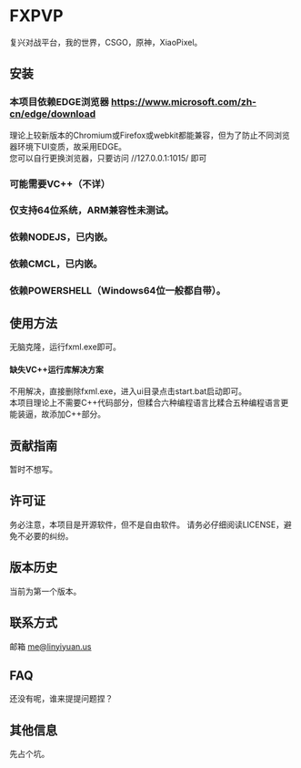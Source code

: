 # FXPVP
复兴对战平台，我的世界，CSGO，原神，XiaoPixel。

## 安装
### 本项目依赖EDGE浏览器 https://www.microsoft.com/zh-cn/edge/download  
理论上较新版本的Chromium或Firefox或webkit都能兼容，但为了防止不同浏览器环境下UI变质，故采用EDGE。  
您可以自行更换浏览器，只要访问 //127.0.0.1:1015/ 即可
### 可能需要VC++（不详）
### 仅支持64位系统，ARM兼容性未测试。
### 依赖NODEJS，已内嵌。
### 依赖CMCL，已内嵌。
### 依赖POWERSHELL（Windows64位一般都自带）。

## 使用方法
无脑克隆，运行fxml.exe即可。
#### 缺失VC++运行库解决方案
不用解决，直接删除fxml.exe，进入ui目录点击start.bat启动即可。  
本项目理论上不需要C++代码部分，但糅合六种编程语言比糅合五种编程语言更能装逼，故添加C++部分。

## 贡献指南
暂时不想写。

## 许可证
务必注意，本项目是开源软件，但不是自由软件。
请务必仔细阅读LICENSE，避免不必要的纠纷。

## 版本历史
当前为第一个版本。

## 联系方式
邮箱 me@linyiyuan.us

## FAQ
还没有呢，谁来提提问题捏？

## 其他信息
先占个坑。
